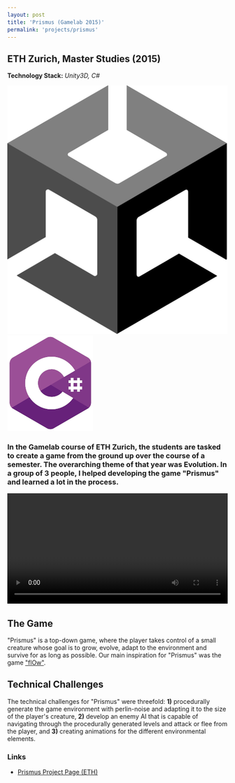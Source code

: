 ```yaml
---
layout: post
title: 'Prismus (Gamelab 2015)'
permalink: 'projects/prismus'
---
```


<h2>ETH Zurich, Master Studies (2015)</h2>

**Technology Stack:** *Unity3D, C#*

<div class="project-page-icon-bar">
  <div class="icon-container float-left">
    <img src="../assets/img/unity.png" alt="Unity">
  </div>
  <div class="icon-container float-left">
    <img src="../assets/img/csharp.png" alt="C#">
  </div>
</div>

<h3 class="intro-text">
    In the Gamelab course of ETH Zurich, the students are tasked to create a game from the ground up over the course of a semester. The overarching theme of that year was Evolution. In a group of 3 people, I helped developing the game "Prismus" and learned a lot in the process.
</h3>

<video src="../assets/videos/prismus.mp4" style="width:100%;" controls></video>


<h2>The Game</h2>
"Prismus" is a top-down game, where the player takes control of a small creature whose goal is to grow, evolve, adapt to the environment and survive for as long as possible. Our main inspiration for "Prismus" was the game <a href="https://thatgamecompany.com/flow/">"flOw"</a>. 

<h2>Technical Challenges</h2>
The technical challenges for "Prismus" were threefold: <b>1)</b> procedurally generate the game environment with perlin-noise and adapting it to the size of the player's creature, <b>2)</b> develop an enemy AI that is capable of navigating through the procedurally generated levels and attack or flee from the player, and <b>3)</b> creating animations for the different environmental elements.

### Links
- [Prismus Project Page (ETH)](https://twiki.graphics.ethz.ch/GameClass/Team3_2015)

 


